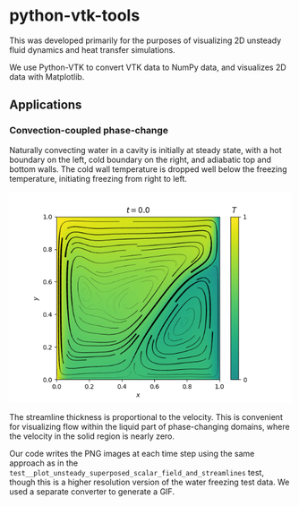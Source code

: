 # python-vtk-tools
This was developed primarily for the purposes of visualizing 2D unsteady fluid dynamics and heat transfer simulations.

We use Python-VTK to convert VTK data to NumPy data, and visualizes 2D data with Matplotlib.

## Applications

### Convection-coupled phase-change
Naturally convecting water in a cavity is initially at steady state, with a hot boundary on the left, cold boundary on the right, and adiabatic top and bottom walls.
The cold wall temperature is dropped well below the freezing temperature, initiating freezing from right to left.

![Freezing water in a cavity](https://github.com/geo-fluid-dynamics/python-vtk-tools/blob/master/docs/images/WaterFreezing.gif?raw=true)

The streamline thickness is proportional to the velocity. This is convenient for visualizing flow within the liquid part of phase-changing domains, where the velocity in the solid region is nearly zero.

Our code writes the PNG images at each time step using the same approach as in the `test__plot_unsteady_superposed_scalar_field_and_streamlines` test,
though this is a higher resolution version of the water freezing test data.
We used a separate converter to generate a GIF.

